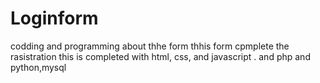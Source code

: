 # Loginform
codding and programming about thhe form
thhis form cpmplete the rasistration
this is completed with html, css, and javascript .
and php and python,mysql
